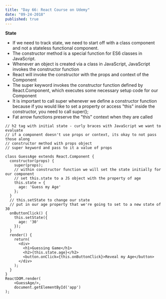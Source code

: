 ```yaml
---
title: "Day 66: React Course on Udemy"
date: "09-24-2018"
published: true
---
```

**State**
- If we need to track state, we need to start off with a class component and not a stateless functional component.
- The constructor method is a special function for ES6 classes in JavaScript.
- Whenever an object is created via a class in JavaScript, JavaScript invokes the constructor function
- React will invoke the constructor with the props and context of the Component
- The super keyword invokes the constructor function defined by React.Component, which executes some necessary setup code for our Component
- It is important to call super whenever we define a constructor function because if you would like to set a property or access "this" inside the constructor, you need to call super();
- Fat arrow functions preserve the "this" context when they are called  

```
// h2 tag with initial state - curly braces with JavaScript we want to evaluate
// if a component doesn't use props or context, its okay to not pass those along
// constructor method with props object
// super keyword and pass to it a value of props

class GuessAge extends React.Component {
  constructor(props) {
    super(props);
    // within constructor function we will set the state initially for our component
    // set this.state to a JS object with the property of age
    this.state = {
      age: 'Guess my Age'
    };
  }
  // this.setState to change our state
  // put in our age property that we're going to set to a new state of 30
  onButtonClick() {
    this.setState({
      age: '30'
    });
  }
  render() {
    return(
      <div>
        <h1>Guessing Game</h1>
        <h2>{this.state.age}</h2>
        <button.onClick={this.onButtonClick}>Reveal my Age</button>
      </div>
    );
  }
}
ReactDOM.render(
    <GuessAge/>,
    document.getElementById('app')
);
```
